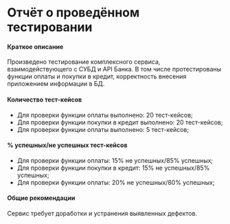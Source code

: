 # Отчёт о проведённом тестировании
#### Краткое описание
Произведено тестирование комплексного сервиса, взаимодействующего с СУБД и API Банка. 
В том числе протестированы функции оплаты и покупки в кредит,
корректность внесения приложением информации в БД.

#### Количество тест-кейсов
* Для проверки функции оплаты выполнено: 20 тест-кейсов;
* Для проверки функции покупки в кредит выполнено: 20 тест-кейсов;
* Для проверки функции оплаты выполнено: 5 тест-кейсов;

#### % успешных/не успешных тест-кейсов
* Для проверки функции оплаты: 15% не успешных/85% успешных;
* Для проверки функции покупки в кредит: 15% не успешных/85% успешных;
* Для проверки функции оплаты: 20% не успешных/80% успешных;

#### Общие рекомендации
Сервис требует доработки и устранения выявленных дефектов.